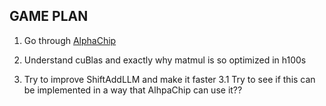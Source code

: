 ## GAME PLAN

1. Go through [AlphaChip](https://deepmind.google/discover/blog/how-alphachip-transformed-computer-chip-design/)

2. Understand cuBlas and exactly why matmul is so optimized in h100s

3. Try to improve ShiftAddLLM and make it faster 
   3.1 Try to see if this can be implemented in a way that AlhpaChip can use it??



